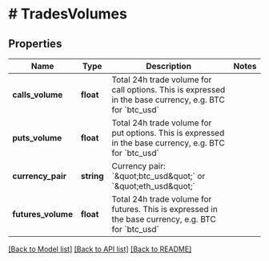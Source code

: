 # # TradesVolumes

## Properties

Name | Type | Description | Notes
------------ | ------------- | ------------- | -------------
**calls_volume** | **float** | Total 24h trade volume for call options. This is expressed in the base currency, e.g. BTC for &#x60;btc_usd&#x60; | 
**puts_volume** | **float** | Total 24h trade volume for put options. This is expressed in the base currency, e.g. BTC for &#x60;btc_usd&#x60; | 
**currency_pair** | **string** | Currency pair: &#x60;\&quot;btc_usd\&quot;&#x60; or &#x60;\&quot;eth_usd\&quot;&#x60; | 
**futures_volume** | **float** | Total 24h trade volume for futures. This is expressed in the base currency, e.g. BTC for &#x60;btc_usd&#x60; | 

[[Back to Model list]](../../README.md#documentation-for-models) [[Back to API list]](../../README.md#documentation-for-api-endpoints) [[Back to README]](../../README.md)


